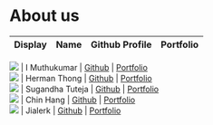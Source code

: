 # About us

Display | Name | Github Profile | Portfolio 
--------|:----:|:--------------:|:---------:

![](https://via.placeholder.com/100.png?text=Photo) | I Muthukumar | [Github](https://github.com/syncode98) | [Portfolio](docs/team/muthu.md)  
![](https://via.placeholder.com/100.png?text=Photo) | Herman Thong | [Github](https://https://github.com/rashien3) | [Portfolio](docs/team/herman.md)  
![](https://via.placeholder.com/100.png?text=Photo) | Sugandha Tuteja | [Github](https://github.com/sugandha929) | [Portfolio](docs/team/sugandha.md)  
![](https://via.placeholder.com/100.png?text=Photo) | Chin Hang | [Github](https://github.com/CookieHoodie/) | [Portfolio](docs/team/chinhang.md)  
![](https://via.placeholder.com/100.png?text=Photo) | Jialerk | [Github](https://github.com/jialerk) | [Portfolio](docs/team/jialerk.md)  